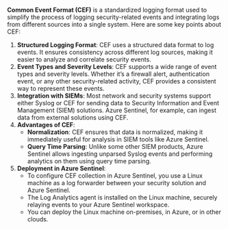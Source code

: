 
**Common Event Format (CEF)** is a standardized logging format used to simplify the process of logging security-related events and integrating logs from different sources into a single system. Here are some key points about CEF:

1. **Structured Logging Format**: CEF uses a structured data format to log events. It ensures consistency across different log sources, making it easier to analyze and correlate security events.
2. **Event Types and Severity Levels**: CEF supports a wide range of event types and severity levels. Whether it’s a firewall alert, authentication event, or any other security-related activity, CEF provides a consistent way to represent these events.
3. **Integration with SIEMs**: Most network and security systems support either Syslog or CEF for sending data to Security Information and Event Management (SIEM) solutions. Azure Sentinel, for example, can ingest data from external solutions using CEF.
4. **Advantages of CEF**:
    - **Normalization**: CEF ensures that data is normalized, making it immediately useful for analysis in SIEM tools like Azure Sentinel.
    - **Query Time Parsing**: Unlike some other SIEM products, Azure Sentinel allows ingesting unparsed Syslog events and performing analytics on them using query time parsing.
5. **Deployment in Azure Sentinel**:
    - To configure CEF collection in Azure Sentinel, you use a Linux machine as a log forwarder between your security solution and Azure Sentinel.
    - The Log Analytics agent is installed on the Linux machine, securely relaying events to your Azure Sentinel workspace.
    - You can deploy the Linux machine on-premises, in Azure, or in other clouds.




